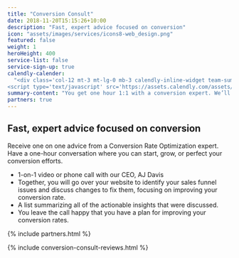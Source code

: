 ```yaml
---
title: "Conversion Consult"
date: 2018-11-20T15:15:26+10:00
description: "Fast, expert advice focused on conversion"
icon: "assets/images/services/icons8-web_design.png"
featured: false
weight: 1
heroHeight: 400
service-list: false
service-sign-up: true
calendly-calender:
  "<div class='col-12 mt-3 mt-lg-0 mb-3 calendly-inline-widget team-summary' data-url='https://calendly.com/experimentzone/conversion-consult?primary_color=00b187' style='min-width:320px;height:900px;'></div>
<script type='text/javascript' src='https://assets.calendly.com/assets/external/widget.js'></script>"
summary-content: "You get one hour 1:1 with a conversion expert. We’ll go over your website to identify issues and suggest changes to fix them, focusing on improving your conversion rate."
partners: true
---
```


## Fast, expert advice focused on conversion

Receive one on one advice from a Conversion Rate Optimization expert. Have a one-hour conversation where you can start, grow, or perfect your conversion efforts.

- 1-on-1 video or phone call with our CEO, AJ Davis
- Together, you will go over your website to identify your sales funnel issues and discuss changes to fix them, focusing on improving your conversion rate.
- A list summarizing all of the actionable insights that were discussed.
- You leave the call happy that you have a plan for improving your conversion rates.

{% include partners.html %}

{% include conversion-consult-reviews.html %}
